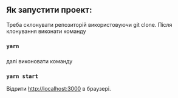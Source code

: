 ## Як запустити проект:

Треба склонувати репозиторій використовуючи git clone.
Після клонування виконати команду

### `yarn`
###

далі виконовати команду 

### `yarn start `

Відрити  [http://localhost:3000](http://localhost:3000) в браузері.

